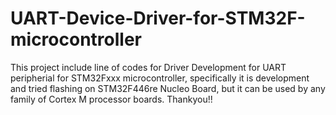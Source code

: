 # UART-Device-Driver-for-STM32F-microcontroller
This project include line of codes for Driver Development for UART peripherial for STM32Fxxx microcontroller, 
specifically it is development and tried flashing on STM32F446re Nucleo Board, but it can be used by any family of Cortex M processor boards.
Thankyou!!
